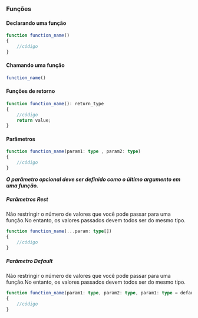 ### Funções

#### Declarando uma função
```typescript
function function_name()
{
    //código
}
```
#### Chamando uma função
```typescript
function_name()
```
#### Funções de retorno
```typescript
function function_name(): return_type
{
    //código
    return value;
}
```
#### Parâmetros
```typescript
function function_name(param1: type , param2: type) 
{
    //código
}
```
***O parâmetro opcional deve ser definido como o último argumento em uma função.***

##### Parâmetros Rest  
Não restringir o número de valores que você pode passar para uma função.No entanto, os valores passados devem todos ser do mesmo tipo.
```typescript
function function_name(...param: type[]) 
{
    //código
}
```

##### Parâmetro Default  
Não restringir o número de valores que você pode passar para uma função.No entanto, os valores passados devem todos ser do mesmo tipo.
```typescript
function function_name(param1: type, param2: type, param1: type = default_value) 
{
    //código
}
```

